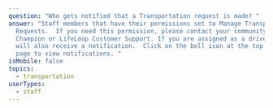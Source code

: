 ```yaml
---
question: "Who gets notified that a Transportation request is made? "
answer: "Staff members that have their permissions set to Manage Transportation
  Requests.  If you need this permission, please contact your community LifeLoop
  Champion or LifeLoop Customer Support. If you are assigned as a driver you
  will also receive a notification.  Click on the bell icon at the top of your
  page to view notifications. "
isMobile: false
topics:
  - transportation
userTypes:
  - staff
---
```

